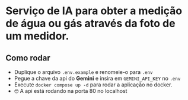 # Serviço de IA para obter a medição de água ou gás através da foto de um medidor.

## Como rodar

- Duplique o arquivo `.env.example` e renomeie-o para `.env`
- Pegue a chave da api do **Gemini** e insira em `GEMINI_API_KEY` no `.env`
- Execute `docker compose up -d` para rodar a aplicação no docker.
- 🤓 A api está rodando na porta 80 no localhost 
